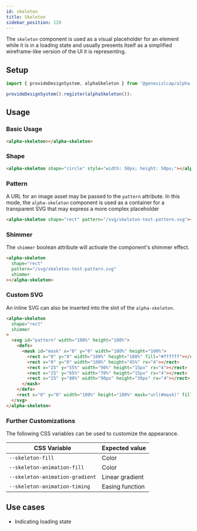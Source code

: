 ```yaml
---
id: skeleton
title: Skeleton
sidebar_position: 120
---
```


The `skeleton` component is used as a visual placeholder for an element while it is in a loading state and usually presents itself as a simplified wireframe-like version of the UI it is representing.

## Setup

```ts
import { provideDesignSystem, alphaSkeleton } from '@genesislcap/alpha-design-system';

provideDesignSystem().register(alphaSkeleton());
```

## Usage

### Basic Usage

```html live
<alpha-skeleton></alpha-skeleton>
```

### Shape

```html
<alpha-skeleton shape="circle" style="width: 50px; height: 50px;"></alpha-skeleton>
```

### Pattern

A URL for an image asset may be passed to the `pattern` attribute. In this mode, the `alpha-skeleton` component is used as a container for a transparent SVG that may express a more complex placeholder

```html
<alpha-skeleton shape="rect" pattern="/svg/skeleton-test-pattern.svg"></alpha-skeleton>
```

### Shimmer

The `shimmer` boolean attribute will activate the component's shimmer effect.

```html
<alpha-skeleton
  shape="rect"
  pattern="/svg/skeleton-test-pattern.svg"
  shimmer
></alpha-skeleton>
```

### Custom SVG

An inline SVG can also be inserted into the slot of the `alpha-skeleton`.

```html
<alpha-skeleton
  shape="rect"
  shimmer
>
  <svg id="pattern" width="100%" height="100%">
    <defs>
      <mask id="mask" x="0" y="0" width="100%" height="100%">
        <rect x="0" y="0" width="100%" height="100%" fill="#ffffff"></rect>
        <rect x="0" y="0" width="100%" height="45%" rx="4"></rect>
        <rect x="25" y="55%" width="90%" height="15px" rx="4"></rect>
        <rect x="25" y="65%" width="70%" height="15px" rx="4"></rect>
        <rect x="25" y="80%" width="90px" height="30px" rx="4"></rect>
      </mask>
    </defs>
    <rect x="0" y="0" width="100%" height="100%" mask="url(#mask)" fill="#ffffff"></rect>
  </svg>
</alpha-skeleton>
```

### Further Customizations

The following CSS variables can be used to customize the appearance.

| CSS Variable                    | Expected value  |
| ------------------------------- | --------------- |
| `--skeleton-fill`               | Color           |
| `--skeleton-animation-fill`     | Color           |
| `--skeleton-animation-gradient` | Linear gradient |
| `--skeleton-animation-timing`   | Easing function |

## Use cases

* Indicating loading state